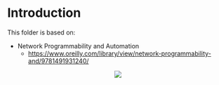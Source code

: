 
# Introduction

This folder is based on:

- Network Programmability and Automation
    - https://www.oreilly.com/library/view/network-programmability-and/9781491931240/

<p align="center">
  <img src="https://learning.oreilly.com/library/cover/9781491931240/250w/"/>
</p>